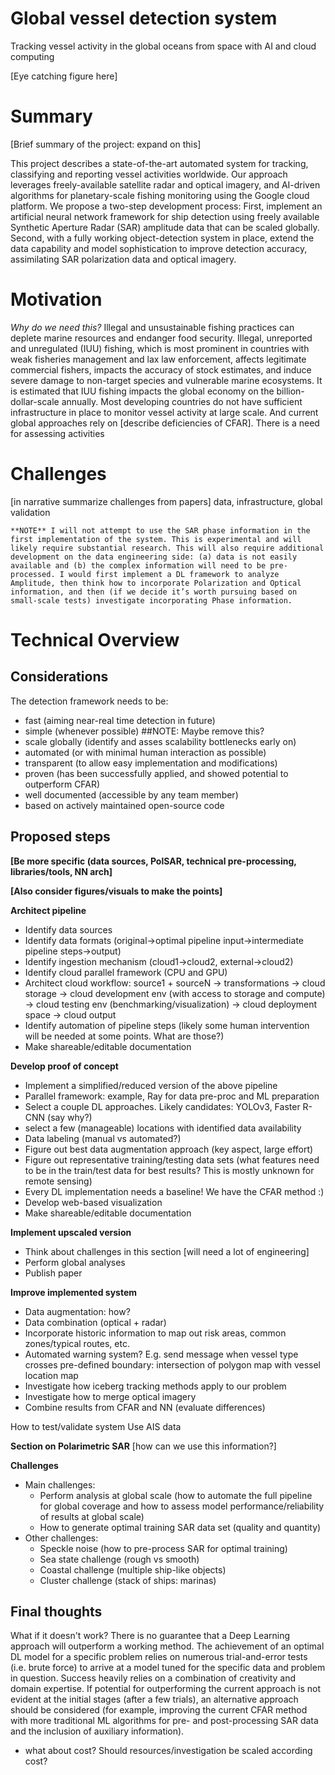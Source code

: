 # Global vessel detection system

Tracking vessel activity in the global oceans from space with AI and cloud computing

[Eye catching figure here]

# Summary 

[Brief summary of the project: expand on this]

This project describes a state-of-the-art automated system for tracking, classifying and reporting vessel activities worldwide. Our approach leverages freely-available satellite radar and optical imagery, and AI-driven algorithms for planetary-scale fishing monitoring using the Google cloud platform. We propose a two-step development process: First, implement an artificial neural network framework for ship detection using freely available Synthetic Aperture Radar (SAR) amplitude data that can be scaled globally. Second, with a fully working object-detection system in place, extend the data capability and model sophistication to improve detection accuracy, assimilating SAR polarization data and optical imagery.

# Motivation 

*Why do we need this?* Illegal and unsustainable fishing practices can deplete marine resources and endanger food security. Illegal, unreported and unregulated (IUU) fishing, which is most prominent in countries with weak fisheries management and lax law enforcement, affects legitimate commercial fishers, impacts the accuracy of stock estimates, and induce severe damage to non-target species and vulnerable marine ecosystems. It is estimated that IUU fishing impacts the global economy on the billion-dollar-scale annually. Most developing countries do not have sufficient infrastructure in place to monitor vessel activity at large scale. And current global approaches rely on [describe deficiencies of CFAR]. There is a need for assessing activities 


# Challenges

[in narrative summarize challenges from papers] data, infrastructure, global validation

```
**NOTE** I will not attempt to use the SAR phase information in the first implementation of the system. This is experimental and will likely require substantial research. This will also require additional development on the data engineering side: (a) data is not easily available and (b) the complex information will need to be pre-processed. I would first implement a DL framework to analyze Amplitude, then think how to incorporate Polarization and Optical information, and then (if we decide it’s worth pursuing based on small-scale tests) investigate incorporating Phase information.
```

# Technical Overview

## Considerations

The detection framework needs to be:

- fast (aiming near-real time detection in future)
- simple (whenever possible) ##NOTE: Maybe remove this?
- scale globally (identify and asses scalability bottlenecks early on)
- automated (or with minimal human interaction as possible)
- transparent (to allow easy implementation and modifications)
- proven (has been successfully applied, and showed potential to outperform CFAR)
- well documented (accessible by any team member)
- based on actively maintained open-source code

## Proposed steps

**[Be more specific (data sources, PolSAR, technical pre-processing, libraries/tools, NN arch]**

**[Also consider figures/visuals to make the points]**

**Architect pipeline**
* Identify data sources
* Identify data formats (original->optimal pipeline input->intermediate pipeline steps->output)
* Identify ingestion mechanism (cloud1->cloud2, external->cloud2)
* Identify cloud parallel framework (CPU and GPU)
* Architect cloud workflow: source1 + sourceN -> transformations -> cloud storage -> cloud development env (with access to storage and compute) -> cloud testing env (benchmarking/visualization) -> cloud deployment space -> cloud output
* Identify automation of pipeline steps (likely some human intervention will be needed at some points. What are those?)
* Make shareable/editable documentation

**Develop proof of concept**
* Implement a simplified/reduced version of the above pipeline
* Parallel framework: example, Ray for data pre-proc and ML preparation
* Select a couple DL approaches. Likely candidates: YOLOv3, Faster R-CNN (say why?)
* select a few (manageable) locations with identified data availability
* Data labeling (manual vs automated?)
* Figure out best data augmentation approach (key aspect, large effort)
* Figure out representative training/testing data sets (what features need to be in the train/test data for best results? This is mostly unknown for remote sensing)
* Every DL implementation needs a baseline! We have the CFAR method :)
* Develop web-based visualization
* Make shareable/editable documentation

**Implement upscaled version**
* Think about challenges in this section [will need a lot of engineering]
* Perform global analyses
* Publish paper

**Improve implemented system**
* Data augmentation: how?
* Data combination (optical + radar)
* Incorporate historic information to map out risk areas, common zones/typical routes, etc.
* Automated warning system? E.g. send message when vessel type crosses pre-defined boundary: intersection of polygon map with vessel location map
* Investigate how iceberg tracking methods apply to our problem
* Investigate how to merge optical imagery
* Combine results from CFAR and NN (evaluate differences)

How to test/validate system
Use AIS data

**Section on Polarimetric SAR**
[how can we use this information?]

**Challenges**
* Main challenges: 
	- Perform analysis at global scale (how to automate the full pipeline for global coverage and how to assess model performance/reliability of results at global scale)
	- How to generate optimal training SAR data set (quality and quantity)
* Other challenges:
	- Speckle noise (how to pre-process SAR for optimal training)
	- Sea state challenge (rough vs smooth)
	- Coastal challenge (multiple ship-like objects)
	- Cluster challenge (stack of ships: marinas)

## Final thoughts

What if it doesn't work? There is no guarantee that a Deep Learning approach will outperform a working method. The achievement of an optimal DL model for a specific problem relies on numerous trial-and-error tests (i.e. brute force) to arrive at a model tuned for the specific data and problem in question. Success heavily relies on a combination of creativity and domain expertise. If potential for outperforming the current approach is not evident at the initial stages (after a few trials), an alternative approach should be considered (for example, improving the current CFAR method with more traditional ML algorithms for pre- and post-processing SAR data and the inclusion of auxiliary information).

* what about cost? Should resources/investigation be scaled according cost?
